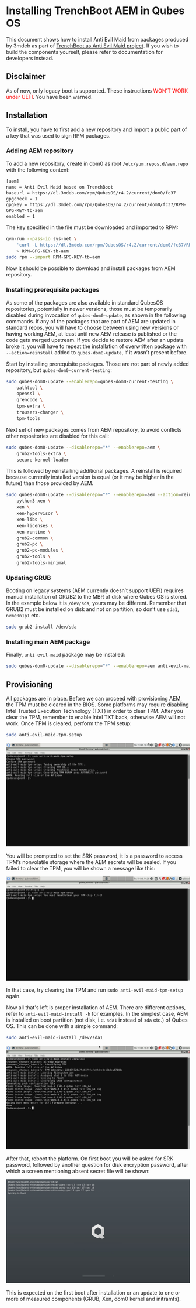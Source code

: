 # Installing TrenchBoot AEM in Qubes OS

This document shows how to install Anti Evil Maid from packages produced by
3mdeb as part of [TrenchBoot as Anti Evil Maid project](https://docs.dasharo.com/projects/trenchboot-aem-v2/).
If you wish to build the components yourself, please refer to documentation for
developers instead.

## Disclaimer

As of now, only legacy boot is supported. These instructions
<span style="color: red;">WON'T WORK under UEFI</span>. You have been warned.

## Installation

To install, you have to first add a new repository and import a public part of
a key that was used to sign RPM packages.

### Adding AEM repository

To add a new repository, create in dom0 as root `/etc/yum.repos.d/aem.repo`
with the following content:

```text
[aem]
name = Anti Evil Maid based on TrenchBoot
baseurl = https://dl.3mdeb.com/rpm/QubesOS/r4.2/current/dom0/fc37
gpgcheck = 1
gpgkey = https://dl.3mdeb.com/rpm/QubesOS/r4.2/current/dom0/fc37/RPM-GPG-KEY-tb-aem
enabled = 1
```

The key specified in the file must be downloaded and imported to RPM:

```bash
qvm-run --pass-io sys-net \
    'curl -L https://dl.3mdeb.com/rpm/QubesOS/r4.2/current/dom0/fc37/RPM-GPG-KEY-tb-aem' \
    > RPM-GPG-KEY-tb-aem
sudo rpm --import RPM-GPG-KEY-tb-aem
```

Now it should be possible to download and install packages from AEM repository.

### Installing prerequisite packages

As some of the packages are also available in standard QubesOS repositories,
potentially in newer versions, those must be temporarily disabled during
invocation of `qubes-dom0-update`, as shown in the following commands. If any
of the packages that are part of AEM are updated in standard repos, you will
have to choose between using new versions or having working AEM, at least until
new AEM release is published or the code gets merged upstream. If you decide to
restore AEM after an update broke it, you will have to repeat the installation
of overwritten package with `--action=reinstall` added to `qubes-dom0-update`,
if it wasn’t present before.

Start by installing prerequisite packages. Those are not part of newly added
repository, but `qubes-dom0-current-testing`:

```bash
sudo qubes-dom0-update --enablerepo=qubes-dom0-current-testing \
    oathtool \
    openssl \
    qrencode \
    tpm-extra \
    trousers-changer \
    tpm-tools
```

Next set of new packages comes from AEM repository, to avoid conflicts other
repositories are disabled for this call:

```bash
sudo qubes-dom0-update --disablerepo="*" --enablerepo=aem \
    grub2-tools-extra \
    secure-kernel-loader
```

This is followed by reinstalling additional packages. A reinstall is required
because currently installed version is equal (or it may be higher in the future)
than those provided by AEM.

```bash
sudo qubes-dom0-update --disablerepo="*" --enablerepo=aem --action=reinstall \
    python3-xen \
    xen \
    xen-hypervisor \
    xen-libs \
    xen-licenses \
    xen-runtime \
    grub2-common \
    grub2-pc \
    grub2-pc-modules \
    grub2-tools \
    grub2-tools-minimal
```

### Updating GRUB

Booting on legacy systems (AEM currently doesn’t support UEFI) requires manual
installation of GRUB2 to the MBR of disk where Qubes OS is stored. In the
example below it is `/dev/sda`, yours may be different. Remember that GRUB2
must be installed on disk and not on partition, so don’t use `sda1`, `nvme0n1p1`
etc.

```bash
sudo grub2-install /dev/sda
```

### Installing main AEM package

Finally, `anti-evil-maid` package may be installed:

```bash
sudo qubes-dom0-update --disablerepo="*" --enablerepo=aem anti-evil-maid
```

## Provisioning

All packages are in place. Before we can proceed with provisioning AEM, the TPM
must be cleared in the BIOS. Some platforms may require disabling Intel Trusted
Execution Technology (TXT) in order to clear TPM. After you clear the TPM,
remember to enable Intel TXT back, otherwise AEM will not work. Once TPM is
cleared, perform the TPM setup:

```bash
sudo anti-evil-maid-tpm-setup
```

![](../img/qubes_aem_setup.png)

You will be prompted to set the SRK password, it is a password to access TPM’s
nonvolatile storage where the AEM secrets will be sealed. If you failed to
clear the TPM, you will be shown a message like this:

![](../img/qubes_aem_setup_fail.png)

In that case, try clearing the TPM and run `sudo anti-evil-maid-tpm-setup`
again.

Now all that's left is proper installation of AEM. There are different options,
refer to `anti-evil-maid-install -h` for examples. In the simplest case, AEM is
installed on boot partition (not disk, i.e. `sda1` instead of `sda` etc.) of
Qubes OS. This can be done with a simple command:

```bash
sudo anti-evil-maid-install /dev/sda1
```

![](../img/qubes_aem_install.png)

After that, reboot the platform. On first boot you will be asked for SRK
password, followed by another question for disk encryption password, after which
a screen mentioning absent secret file will be shown:

![](../img/qubes_aem_1st_boot.png)

This is expected on the first boot after installation or an update to one or
more of measured components (GRUB, Xen, dom0 kernel and initramfs).
